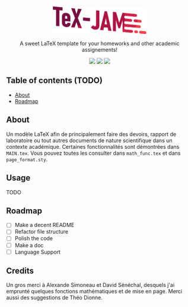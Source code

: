 <p align="center">
<img src="./logo.png" width=50% height=50% />
</p>
<p align="center">
A sweet LaTeX template for your homeworks and other academic assignements!
</p>
<p align="center">
    <img src="https://img.shields.io/badge/latex-%23008080.svg?style=for-the-badge&logo=latex&logoColor=white" />
    <img src="https://img.shields.io/badge/Overleaf-47A141?style=for-the-badge&logo=Overleaf&logoColor=white" /> 
    <img src="https://img.shields.io/github/v/release/LJerome94/Canevas-LaTeX?color=red&style=for-the-badge" />
  </p>
  
## Table of contents (TODO)
- [About](##About)
- [Roadmap](##Roadmap)

## About
Un modèle LaTeX afin de principalement faire des devoirs, rapport de laboratoire ou tout autres documents de nature scientifique dans un contexte académique. Certaines fonctionnalités sont démontrées dans `MAIN.tex`. Vous pouvez toutes les consulter dans `math_func.tex` et dans `page_format.sty`.

## Usage
TODO

## Roadmap
- [ ] Make a decent README
- [ ] Refactor file structure
- [ ] Polish the code
- [ ] Make a doc
- [ ] Language Support

## Credits
Un gros merci à Alexande Simoneau et David Sénéchal, desquels j'ai emprunté quelques fonctions mathématiques et de mise en page. Merci aussi des suggestions de Théo Dionne.
